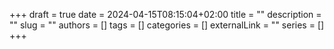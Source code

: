 +++ 
draft = true
date = 2024-04-15T08:15:04+02:00
title = ""
description = ""
slug = ""
authors = []
tags = []
categories = []
externalLink = ""
series = []
+++
